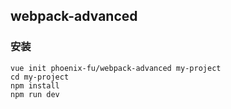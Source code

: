 webpack-advanced
-------------------------------------

### 安装

```
vue init phoenix-fu/webpack-advanced my-project
cd my-project
npm install
npm run dev
```

